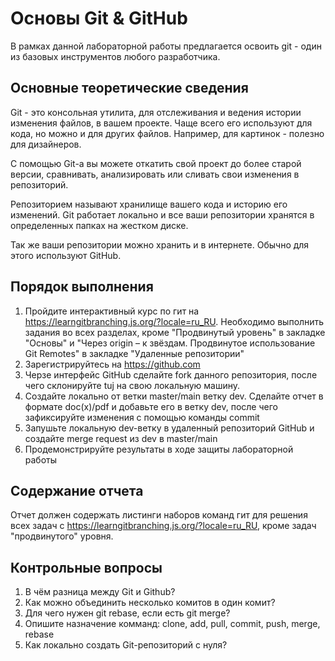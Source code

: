 # Основы Git & GitHub

В рамках данной лабораторной работы предлагается освоить git - один из базовых инструментов любого разработчика.

## Основные теоретические сведения

Git - это консольная утилита, для отслеживания и ведения истории изменения файлов, в вашем проекте. Чаще всего его используют для кода, но можно и для других файлов. Например, для картинок - полезно для дизайнеров.

С помощью Git-a вы можете откатить свой проект до более старой версии, сравнивать, анализировать или сливать свои изменения в репозиторий.

Репозиторием называют хранилище вашего кода и историю его изменений. Git работает локально и все ваши репозитории хранятся в определенных папках на жестком диске.

Так же ваши репозитории можно хранить и в интернете. Обычно для этого используют GitHub.

## Порядок выполнения

1. Пройдите интерактивный курс по гит на https://learngitbranching.js.org/?locale=ru_RU. Необходимо выполнить задания во всех разделах, кроме "Продвинутый уровень" в закладке "Основы" и "Через origin – к звёздам. Продвинутое использование Git Remotes" в закладке "Удаленные репозитории"
2. Зарегистрируйтесь на https://github.com
3. Черзе интерфейс GitHub cделайте fork данного репозитория, после чего склонируйте tuj на свою локальную машину.
4. Создайте локально от ветки master/main ветку dev. Сделайте отчет в формате doc(x)/pdf и добавьте его в ветку dev, после чего зафиксируйте изменения с помощью команды commit
5. Запушьте локальную dev-ветку в удаленный репозиторий GitHub и создайте merge request из dev в master/main
6. Продемонстрируйте результаты в ходе защиты лабораторной работы

## Содержание отчета

Отчет должен содержать листинги наборов команд гит для решения всех задач с https://learngitbranching.js.org/?locale=ru_RU, кроме задач "продвинутого" уровня.

## Контрольные вопросы

1. В чём разница между Git и Github?
2. Как можно объединить несколько комитов в один комит?
3. Для чего нужен git rebase, если есть git merge?
4. Опишите назначение комманд: clone, add, pull, commit, push, merge, rebase
5. Как локально создать Git-репозиторий с нуля?


